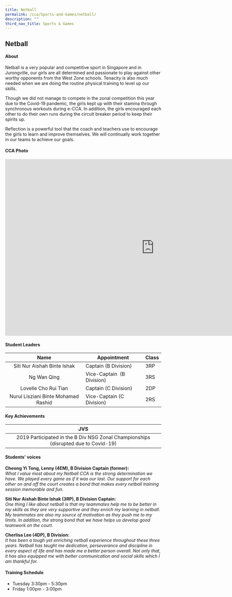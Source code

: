 ```yaml
---
title: Netball
permalink: /cca/Sports-and-Games/netball/
description: ""
third_nav_title: Sports & Games
---
```

## Netball

#### About
Netball is a very popular and competitive sport in Singapore and in Jurongville, our girls are all determined and passionate to play against other worthy opponents from the West Zone schools. Tenacity is also much needed when we are doing the routine physical training to level up our skills.  
  
Though we did not manage to compete in the zonal competition this year due to the Covid-19 pandemic, the girls kept up with their stamina through synchronous workouts during e-CCA. In addition, the girls encouraged each other to do their own runs during the circuit breaker period to keep their spirits up.  
  
Reflection is a powerful tool that the coach and teachers use to encourage the girls to learn and improve themselves. We will continually work together in our teams to achieve our goals.

#### CCA Photo
<iframe src="https://docs.google.com/presentation/d/e/2PACX-1vSy2QY5EYzWwwA7SFK1ngKUwXs7rx-tMu_EmdeBIUX6kSN5Qw7UM3xMwoKdNxwq5hegG18pzy2Q8etG/embed?start=true&amp;loop=true&amp;delayms=5000" frameborder="0" width="960" height="569" allowfullscreen="true"></iframe>

#### Student Leaders

| Name | Appointment | Class |
|:---:|---|---|
| Siti Nur Aishah Binte Ishak | Captain (B Division) | 3RP |
| Ng Wan Qing | Vice-Captain&nbsp; (B Division) | 3RS |
| Lovelle Cho Rui Tian | Captain (C Division) | 2DP |
| Nurul Lisziani Binte Mohamad Rashid | Vice-Captain (C Division) | 2RS |

#### Key Achievements

| JVS |
|:---:|
| 2019 Participated in the B Div NSG Zonal Championships (disrupted due to Covid-19) |

#### Students' voices
**Cheong Yi Tong, Lenny (4EM), B Division Captain (former):**&nbsp;<br>
_What I value most about my Netball CCA is the strong determination we have. We played every game as if it was our last. Our support for each other on and off the court creates a bond that makes every netball training session memorable and fun._

**Siti Nur Aishah Binte Ishak (3RP), B Division Captain:**<br>
_One thing I like about netball is that my teammates help me to be better in my skills as they are very supportive and they enrich my learning in netball. My teammates are also my source of motivation as they push me to my limits. In addition, the strong bond that we have helps us develop good teamwork on the court._

**Cherlisa Lee (4DP), B Division:**<br>
_It has been a tough yet enriching netball experience throughout these three years. Netball has taught me dedication, perseverance and discipline in every aspect of life and has made me a better person overall. Not only that, it has also equipped me with better communication and social skills which I am thankful for._&nbsp;

#### Training Schedule
- Tuesday 3:30pm - 5:30pm<br>
- Friday 1:00pm - 3:00pm